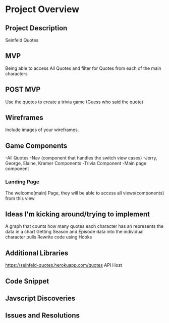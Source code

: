 # Project Overview


## Project Description

Seinfeld Quotes


## MVP

Being able to access All Quotes and filter for Quotes from each of the main characters

## POST MVP

Use the quotes to create a trivia game (Guess who said the quote)

## Wireframes

Include images of your wireframes.

## Game Components
-All Quotes
-Nav (component that handles the switch view cases)
-Jerry, George, Elaine, Kramer Components
-Trivia Component
-Main page component


### Landing Page
The welcome(main) Page, they will be able to access all views(components) from this view

## Ideas I'm kicking around/trying to implement
A graph that counts how many quotes each character has an represents the data in a chart
Getting Season and Episode data into the individual character pulls
Rewrite code using Hooks


## Additional Libraries
 https://seinfeld-quotes.herokuapp.com/quotes
 API Host

## Code Snippet  


## Javscript Discoveries

## Issues and Resolutions
